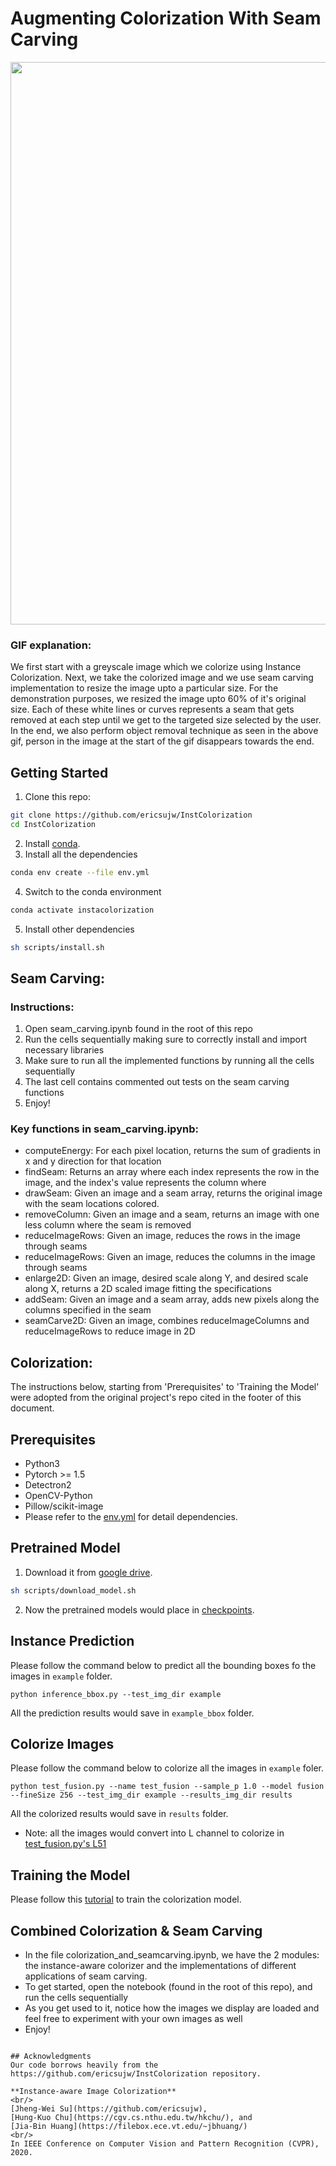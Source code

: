 # Augmenting Colorization With Seam Carving

<img src="https://github.com/ishanpakuwal/colorization/blob/main/updated_enhanced_colorizer.gif" width="900">

### GIF explanation:
We first start with a greyscale image which we colorize using Instance Colorization. Next, we take the colorized image and we use seam carving implementation to resize the image upto a particular size. For the demonstration purposes, we resized the image upto 60% of it's original size. Each of these white lines or curves represents a seam that gets removed at each step until we get to the targeted size selected by the user. In the end, we also perform object removal technique as seen in the above gif, person in the image at the start of the gif disappears towards the end.

## Getting Started
1. Clone this repo:
```sh
git clone https://github.com/ericsujw/InstColorization
cd InstColorization
```
2. Install [conda](https://www.anaconda.com/).
3. Install all the dependencies
```sh
conda env create --file env.yml
```
4. Switch to the conda environment
```sh
conda activate instacolorization
```
5. Install other dependencies
```sh
sh scripts/install.sh
```

## Seam Carving:
### Instructions:
1. Open seam_carving.ipynb found in the root of this repo
2. Run the cells sequentially making sure to correctly install and import necessary libraries
3. Make sure to run all the implemented functions by running all the cells sequentially
4. The last cell contains commented out tests on the seam carving functions
5. Enjoy!

### Key functions in seam_carving.ipynb:
- computeEnergy: For each pixel location, returns the sum of gradients in x and y direction for that location
- findSeam: Returns an array where each index represents the row in the image, and the index's value represents the column
where 
- drawSeam: Given an image and a seam array, returns the original image with the seam locations colored.
- removeColumn: Given an image and a seam, returns an image with one less column where the seam is removed
- reduceImageRows: Given an image, reduces the rows in the image through seams
- reduceImageRows: Given an image, reduces the columns in the image through seams
- enlarge2D: Given an image, desired scale along Y, and desired scale along X, returns a 2D scaled image fitting the specifications
- addSeam: Given an image and a seam array, adds new pixels along the columns specified in the seam
- seamCarve2D: Given an image, combines reduceImageColumns and reduceImageRows to reduce image in 2D

## Colorization:
The instructions below, starting from 'Prerequisites' to 'Training the Model' were adopted from the original project's repo
cited in the footer of this document.

## Prerequisites
* Python3
* Pytorch >= 1.5
* Detectron2
* OpenCV-Python
* Pillow/scikit-image
* Please refer to the [env.yml](env.yml) for detail dependencies.

## Pretrained Model
1. Download it from [google drive](https://drive.google.com/open?id=1Xb-DKAA9ibCVLqm8teKd1MWk6imjwTBh).
```sh
sh scripts/download_model.sh
```
2. Now the pretrained models would place in [checkpoints](checkpoints).

## Instance Prediction
Please follow the command below to predict all the bounding boxes fo the images in `example` folder.
```
python inference_bbox.py --test_img_dir example
```
All the prediction results would save in `example_bbox` folder.

## Colorize Images
Please follow the command below to colorize all the images in `example` foler.
```
python test_fusion.py --name test_fusion --sample_p 1.0 --model fusion --fineSize 256 --test_img_dir example --results_img_dir results
```
All the colorized results would save in `results` folder.

* Note: all the images would convert into L channel to colorize in [test_fusion.py's L51](test_fusion.py#L51)

## Training the Model
Please follow this [tutorial](README_TRAIN.md) to train the colorization model.



## Combined Colorization & Seam Carving
- In the file colorization_and_seamcarving.ipynb, we have the 2 modules: the instance-aware colorizer and the implementations of different applications of seam carving.
- To get started, open the notebook (found in the root of this repo), and run the cells sequentially
- As you get used to it, notice how the images we display are loaded and feel free to experiment with your own images as well
- Enjoy!

```

## Acknowledgments
Our code borrows heavily from the https://github.com/ericsujw/InstColorization repository.

**Instance-aware Image Colorization**
<br/>
[Jheng-Wei Su](https://github.com/ericsujw), 
[Hung-Kuo Chu](https://cgv.cs.nthu.edu.tw/hkchu/), and 
[Jia-Bin Huang](https://filebox.ece.vt.edu/~jbhuang/)
<br/>
In IEEE Conference on Computer Vision and Pattern Recognition (CVPR), 2020.

```
